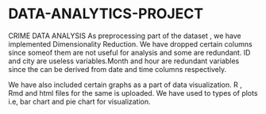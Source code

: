 # DATA-ANALYTICS-PROJECT
CRIME DATA ANALYSIS
As preprocessing part of the dataset , we have implemented Dimensionality Reduction. We have dropped certain columns since someof them are not useful for analysis and some are redundant. ID and city are useless variables.Month and hour are redundant variables since the can be derived from date and time columns respectively.

We have also included certain graphs as a part of data visualization. R , Rmd and html files for the same is uploaded. We have used to types of plots i.e, bar chart and pie chart for visualization.
